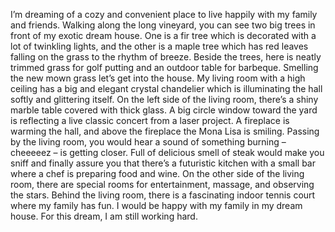 
I’m dreaming of a cozy and convenient place to live happily with my family and friends. Walking along the long vineyard, you can see two big trees in front of my exotic dream house. One is a fir tree which is decorated with a lot of twinkling lights, and the other is a maple tree which has red leaves falling on the grass to the rhythm of breeze. Beside the trees, here is neatly trimmed grass for golf putting and an outdoor table for barbeque. Smelling the new mown grass let’s get into the house. My living room with a high ceiling has a big and elegant crystal chandelier which is illuminating the hall softly and glittering itself. On the left side of the living room, there’s a shiny marble table covered with thick glass. A big circle window toward the yard is reflecting a live classic concert from a laser project. A fireplace is warming the hall, and above the fireplace the Mona Lisa is smiling. Passing by the living room, you would hear a sound of something burning – cheeeeez – is getting closer. Full of delicious smell of steak would make you sniff and finally assure you that there’s a futuristic kitchen with a small bar where a chef is preparing food and wine. On the other side of the living room, there are special rooms for entertainment, massage, and observing the stars. Behind the living room, there is a fascinating indoor tennis court where my family has fun. I would be happy with my family in my dream house. For this dream, I am still working hard.
